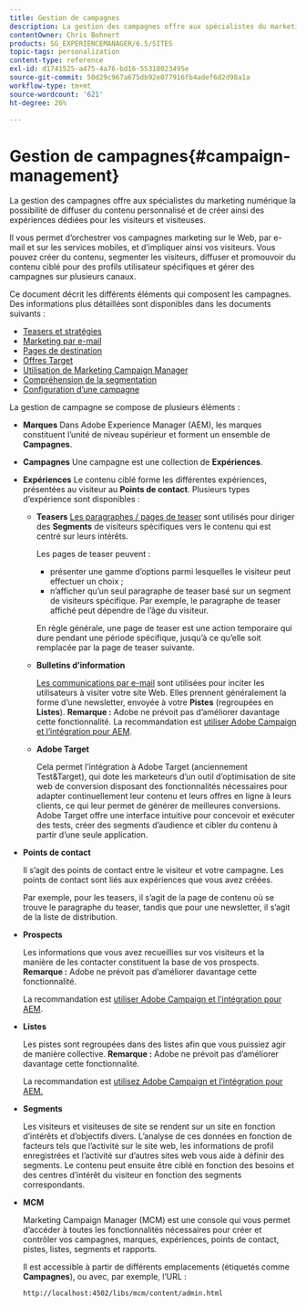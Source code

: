 ```yaml
---
title: Gestion de campagnes
description: La gestion des campagnes offre aux spécialistes du marketing numérique la possibilité de diffuser du contenu personnalisé et de créer ainsi des expériences dédiées pour les visiteurs et visiteuses. Il vous permet d’orchestrer vos campagnes marketing sur le Web, par e-mail et sur les services mobiles, et d’impliquer ainsi vos visiteurs.
contentOwner: Chris Bohnert
products: SG_EXPERIENCEMANAGER/6.5/SITES
topic-tags: personalization
content-type: reference
exl-id: d1741525-a475-4a76-bd16-55318023495e
source-git-commit: 50d29c967a675db92e077916fb4adef6d2d98a1a
workflow-type: tm+mt
source-wordcount: '621'
ht-degree: 26%

---
```



# Gestion de campagnes{#campaign-management}

La gestion des campagnes offre aux spécialistes du marketing numérique la possibilité de diffuser du contenu personnalisé et de créer ainsi des expériences dédiées pour les visiteurs et visiteuses.

Il vous permet d’orchestrer vos campagnes marketing sur le Web, par e-mail et sur les services mobiles, et d’impliquer ainsi vos visiteurs. Vous pouvez créer du contenu, segmenter les visiteurs, diffuser et promouvoir du contenu ciblé pour des profils utilisateur spécifiques et gérer des campagnes sur plusieurs canaux.

Ce document décrit les différents éléments qui composent les campagnes. Des informations plus détaillées sont disponibles dans les documents suivants :

* [Teasers et stratégies](/help/sites-classic-ui-authoring/classic-personalization-campaigns-teasers-strategy.md)
* [Marketing par e-mail](/help/sites-classic-ui-authoring/classic-personalization-campaigns-email.md)
* [Pages de destination](/help/sites-classic-ui-authoring/classic-personalization-campaigns-landingpage.md)
* [Offres Target](/help/sites-classic-ui-authoring/classic-personalization-campaigns-target-offers.md)
* [Utilisation de Marketing Campaign Manager](/help/sites-classic-ui-authoring/classic-personalization-campaigns-mktg-manager.md)
* [Compréhension de la segmentation](/help/sites-classic-ui-authoring/classic-personalization-campaigns-segmentation.md)
* [Configuration d’une campagne](/help/sites-classic-ui-authoring/classic-personalization-campaigns-setting-up-your.md)

La gestion de campagne se compose de plusieurs éléments :

* **Marques**
Dans Adobe Experience Manager (AEM), les marques constituent l’unité de niveau supérieur et forment un ensemble de **Campagnes**.

* **Campagnes**
Une campagne est une collection de **Expériences**.

* **Expériences**
Le contenu ciblé forme les différentes expériences, présentées au visiteur au **Points de contact**. Plusieurs types d’expérience sont disponibles :

   * **Teasers**
     [Les paragraphes / pages de teaser](#teasers) sont utilisés pour diriger des **Segments** de visiteurs spécifiques vers le contenu qui est centré sur leurs intérêts.

     Les pages de teaser peuvent :

      * présenter une gamme d’options parmi lesquelles le visiteur peut effectuer un choix ;
      * n’afficher qu’un seul paragraphe de teaser basé sur un segment de visiteurs spécifique. Par exemple, le paragraphe de teaser affiché peut dépendre de l’âge du visiteur.

     En règle générale, une page de teaser est une action temporaire qui dure pendant une période spécifique, jusqu’à ce qu’elle soit remplacée par la page de teaser suivante.

   * **Bulletins d’information**

     [Les communications par e-mail](#emailmarketing) sont utilisées pour inciter les utilisateurs à visiter votre site Web. Elles prennent généralement la forme d’une newsletter, envoyée à votre **Pistes** (regroupées en **Listes**). **Remarque :** Adobe ne prévoit pas d’améliorer davantage cette fonctionnalité.  La recommandation est [utiliser Adobe Campaign et l’intégration pour AEM](/help/sites-administering/campaign.md).

   * **Adobe Target**

     Cela permet l’intégration à Adobe Target (anciennement Test&amp;Target), qui dote les marketeurs d’un outil d’optimisation de site web de conversion disposant des fonctionnalités nécessaires pour adapter continuellement leur contenu et leurs offres en ligne à leurs clients, ce qui leur permet de générer de meilleures conversions. Adobe Target offre une interface intuitive pour concevoir et exécuter des tests, créer des segments d’audience et cibler du contenu à partir d’une seule application.

* **Points de contact**

  Il s’agit des points de contact entre le visiteur et votre campagne. Les points de contact sont liés aux expériences que vous avez créées.

  Par exemple, pour les teasers, il s’agit de la page de contenu où se trouve le paragraphe du teaser, tandis que pour une newsletter, il s’agit de la liste de distribution.

* **Prospects**

  Les informations que vous avez recueillies sur vos visiteurs et la manière de les contacter constituent la base de vos prospects. **Remarque :** Adobe ne prévoit pas d’améliorer davantage cette fonctionnalité.

  La recommandation est [utiliser Adobe Campaign et l’intégration pour AEM](/help/sites-administering/campaign.md).

* **Listes**

  Les pistes sont regroupées dans des listes afin que vous puissiez agir de manière collective. **Remarque :** Adobe ne prévoit pas d’améliorer davantage cette fonctionnalité.

  La recommandation est [utilisez Adobe Campaign et l’intégration pour AEM.](/help/sites-administering/campaign.md)

* **Segments**

  Les visiteurs et visiteuses de site se rendent sur un site en fonction d’intérêts et d’objectifs divers. L’analyse de ces données en fonction de facteurs tels que l’activité sur le site web, les informations de profil enregistrées et l’activité sur d’autres sites web vous aide à définir des segments. Le contenu peut ensuite être ciblé en fonction des besoins et des centres d’intérêt du visiteur en fonction des segments correspondants.

* **MCM**

  Marketing Campaign Manager (MCM) est une console qui vous permet d’accéder à toutes les fonctionnalités nécessaires pour créer et contrôler vos campagnes, marques, expériences, points de contact, pistes, listes, segments et rapports.

  Il est accessible à partir de différents emplacements (étiquetés comme **Campagnes**), ou avec, par exemple, l’URL :

  `http://localhost:4502/libs/mcm/content/admin.html`
